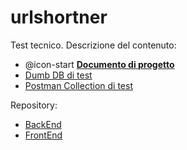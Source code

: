 # urlshortner
Test tecnico. Descrizione del contenuto:

- @icon-start [**Documento di progetto**](URLShortnter_Paolo_Cattaneo.docx)
- [Dumb DB di test](urlshort-db-scaffold.ps1)
- [Postman Collection di test](urlshortner.postman_collection.json)

Repository:

- [BackEnd](https://github.com/PaoloCattaneo92/urlshortner.backend)
- [FrontEnd](https://github.com/PaoloCattaneo92/urlshortner.frontend)